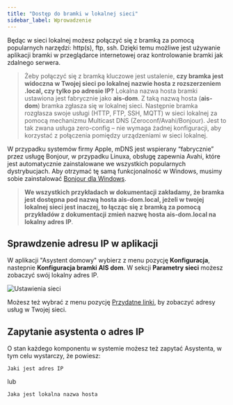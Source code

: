 ```yaml
---
title: "Dostęp do bramki w lokalnej sieci"
sidebar_label: Wprowadzenie
---
```


Będąc w sieci lokalnej możesz połączyć się z bramką za pomocą popularnych narzędzi: http(s), ftp, ssh. Dzięki temu możliwe jest używanie aplikacji bramki w przeglądarce internetowej oraz kontrolowanie bramki jak zdalnego serwera.


> Żeby połączyć się z bramką kluczowe jest ustalenie, **czy bramka jest widoczna w Twojej sieci po lokalnej nazwie hosta z rozszerzeniem .local, czy tylko po adresie IP?** Lokalna nazwa hosta bramki ustawiona jest fabrycznie jako **ais-dom**. Z taką nazwą  hosta (**ais-dom**) bramka zgłasza się w lokalnej sieci. Następnie bramka rozgłasza swoje usługi (HTTP, FTP, SSH, MQTT) w sieci lokalnej za pomocą mechanizmu Multicast DNS (Zeroconf/Avahi/Bonjour). Jest to tak zwana usługa zero-config – nie wymaga żadnej konfiguracji, aby korzystać z połączenia pomiędzy urządzeniami w sieci lokalnej.

W przypadku systemów firmy Apple, mDNS jest wspierany “fabrycznie” przez usługę Bonjour, w przypadku Linuxa, obsługę zapewnia Avahi, które jest automatycznie zainstalowane we wszystkich popularnych dystrybucjach. Aby otrzymać tę samą funkcjonalność w Windows, musimy sobie zainstalować [Bonjour dla Windows](https://support.apple.com/kb/dl999?locale=pl_PL).

>**We wszystkich przykładach w dokumentacji zakładamy, że bramka jest dostępna pod nazwą hosta ais-dom.local, jeżeli w twojej lokalnej sieci jest inaczej, to łącząc się z bramką za pomocą przykładów z dokumentacji zmień nazwę hosta ais-dom.local na lokalny adres IP**.

## Sprawdzenie adresu IP w aplikacji

W aplikacji "Asystent domowy" wybierz z menu pozycję **Konfiguracja**, nastepnie **Konfiguracja bramki AIS dom**. W sekcji **Parametry sieci** możesz zobaczyć swój lokalny adres IP.

![Ustawienia sieci](/AIS-docs/img/en/bramka/ais_bramka_ip_address.png)

Możesz też wybrać z menu pozycję [Przydatne linki](/AIS-docs/docs/en/next/ais_bramka_services.html), by zobaczyć adresy usług w Twojej sieci.


## Zapytanie asystenta o adres IP

O stan każdego komponentu w systemie możesz też zapytać Asystenta, w tym celu wystarczy, że powiesz:

```text
Jaki jest adres IP
```

lub

```text
Jaka jest lokalna nazwa hosta
```
